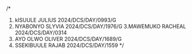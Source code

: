 /*
1. kISUULE JULIUS 2024/DCS/DAY/0993/G
2. NYABONYO SLYVIA 2024/DCS/DAY/1976/G
3.MAWEMUKO RACHEAL 2024/DCS/DAY/0314
4. AYO OLWO OLIVER  2024/DCS/DAY/1689/G
4. SSEKIBUULE RAJAB 2024/DCS/DAY/1559
*/
